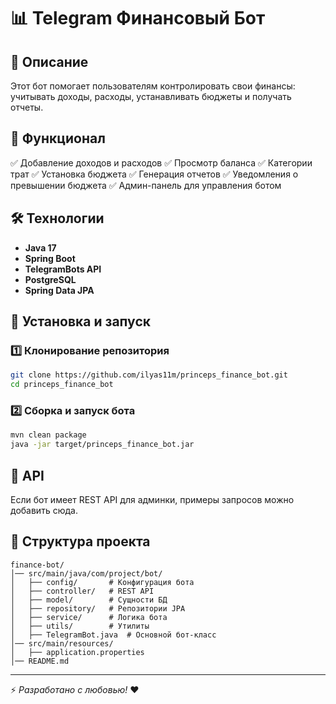 # 📊 Telegram Финансовый Бот

## 📌 Описание
Этот бот помогает пользователям контролировать свои финансы: учитывать доходы, расходы, устанавливать бюджеты и получать отчеты.

## 🚀 Функционал
✅ Добавление доходов и расходов
✅ Просмотр баланса
✅ Категории трат
✅ Установка бюджета
✅ Генерация отчетов
✅ Уведомления о превышении бюджета
✅ Админ-панель для управления ботом

## 🛠️ Технологии
- **Java 17**
- **Spring Boot**
- **TelegramBots API**
- **PostgreSQL**
- **Spring Data JPA**

## 🔧 Установка и запуск

### 1️⃣ Клонирование репозитория
```sh
git clone https://github.com/ilyas11m/princeps_finance_bot.git
cd princeps_finance_bot
```
### 2️⃣ Сборка и запуск бота
```sh
mvn clean package
java -jar target/princeps_finance_bot.jar
```

## 🔗 API
Если бот имеет REST API для админки, примеры запросов можно добавить сюда.

## 📝 Структура проекта
```
finance-bot/
│── src/main/java/com/project/bot/
│   ├── config/       # Конфигурация бота
│   ├── controller/   # REST API
│   ├── model/        # Сущности БД
│   ├── repository/   # Репозитории JPA
│   ├── service/      # Логика бота
│   ├── utils/        # Утилиты
│   ├── TelegramBot.java  # Основной бот-класс
│── src/main/resources/
│   ├── application.properties
│── README.md
```
---
⚡ *Разработано с любовью!* ❤️

